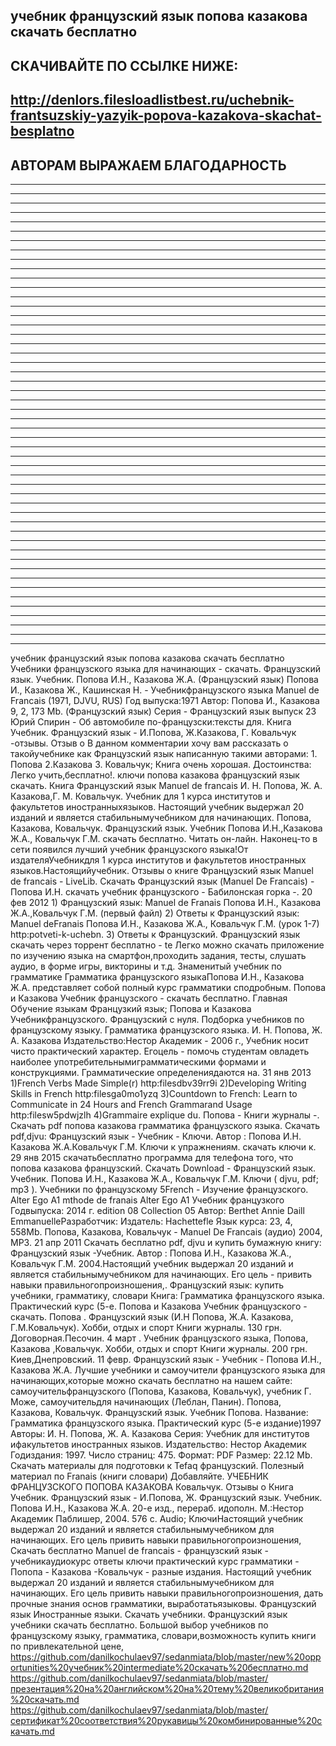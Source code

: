 учебник французский язык попова казакова скачать бесплатно
--------------------------------------------------
СКАЧИВАЙТЕ ПО ССЫЛКЕ НИЖЕ:
--------------------------------------------------
http://denlors.filesloadlistbest.ru/uchebnik-frantsuzskiy-yazyik-popova-kazakova-skachat-besplatno
--------------------------------------------------
АВТОРАМ ВЫРАЖАЕМ БЛАГОДАРНОСТЬ
--------------------------------------------------
--------------------------------------------------
--------------------------------------------------
--------------------------------------------------
--------------------------------------------------
--------------------------------------------------
--------------------------------------------------
--------------------------------------------------
--------------------------------------------------
--------------------------------------------------
--------------------------------------------------
--------------------------------------------------
--------------------------------------------------
--------------------------------------------------
--------------------------------------------------
--------------------------------------------------
--------------------------------------------------
--------------------------------------------------
--------------------------------------------------
--------------------------------------------------
--------------------------------------------------
--------------------------------------------------
--------------------------------------------------
--------------------------------------------------
--------------------------------------------------
--------------------------------------------------
--------------------------------------------------
--------------------------------------------------
--------------------------------------------------
--------------------------------------------------
--------------------------------------------------
--------------------------------------------------
--------------------------------------------------
--------------------------------------------------
--------------------------------------------------
--------------------------------------------------
--------------------------------------------------
--------------------------------------------------
--------------------------------------------------
--------------------------------------------------
--------------------------------------------------
--------------------------------------------------
--------------------------------------------------
--------------------------------------------------
--------------------------------------------------
--------------------------------------------------
--------------------------------------------------
--------------------------------------------------
--------------------------------------------------
--------------------------------------------------
--------------------------------------------------
учебник французский язык попова казакова скачать бесплатно Учебники французского языка для начинающих - скачать. Французский язык. Учебник. Попова И.Н., Казакова Ж.А. (Французский язык) Попова И., Казакова Ж., Кашинская Н. - Учебникфранцузского языка  Manuel de Francais (1971, DJVU, RUS) Год выпуска:1971 Автор: Попова И., Казакова 9, 2, 173 Mb. (Французский язык) Серия - Французский язык выпуск 23 Юрий Спирин - Об автомобиле по-французски:тексты для. Книга Учебник. Французский язык - И.Попова, Ж.Казакова, Г. Ковальчук -отзывы. Отзыв о  В данном комментарии хочу вам рассказать о такойучебнике как Французский язык написанную такими авторами: 1. Попова 2.Казакова 3. Ковальчук; Книга очень хорошая.  Достоинства: Легко учить,бесплатно!. ключи попова казакова французский язык скачать. Книга Французский язык  Manuel de francais И. Н. Попова, Ж. А. Казакова,Г. М. Ковальчук. Учебник для 1 курса институтов и факультетов иностранныхязыков. Настоящий учебник выдержал 20 изданий и является стабильнымучебником для начинающих. Попова, Казакова, Ковальчук. Французский язык. Учебник Попова И.Н.,Казакова Ж.А., Ковальчук Г.М. скачать бесплатно. Читать он-лайн. Наконец-то в сети появился лучший учебник французского языка!От издателяУчебникдля 1 курса институтов и факультетов иностранных языков.Настоящийучебник. Отзывы о книге Французский язык  Manuel de francais - LiveLib. Скачать Французский язык (Manuel De Francais) - Попова И.Н. скачать учебник французского - Бабилонская горка -. 20 фев 2012  1) Французский язык: Manuel de Franais Попова И.Н., Казакова Ж.А.,Ковальчук Г.М. (первый файл) 2) Ответы к Французский язык: Manuel deFranais Попова И.Н., Казакова Ж.А., Ковальчук Г.М. (урок 1-7) http:potveti-k-uchebn. 3) Ответы к Французский. Французский язык скачать через торрент бесплатно - te
Легко можно скачать приложение по изучению языка на смартфон,проходить задания, тесты, слушать аудио, в форме игры, викторины и т.д. Знаменитый учебник по грамматике Грамматика французского языкаПопова И.Н., Казакова Ж.А. представляет собой полный курс грамматики сподробным. Попова и Казакова Учебник французского - скачать бесплатно. Главная Обучение языкам Французкий язык; Попова и Казакова Учебникфранцузского. Французский с нуля. Подборка учебников по французскому языку. Грамматика французского языка. И. Н. Попова, Ж. А. Казакова Издательство:Нестор Академик - 2006 г., Учебник носит чисто практический характер. Егоцель - помочь студентам овладеть наиболее употребительнымиграмматическими формами и конструкциями. Грамматические определениядаются на. 31 янв 2013  1)French Verbs Made Simple(r) http:filesdbv39rr9i 2)Developing Writing Skills in French http:filesga0mo1yzq 3)Countdown to French: Learn to Communicate in 24 Hours and French Grammarand Usage http:filesw5pdwjzlh 4)Grammaire explique du. Попова - Книги  журналы -. Скачать pdf попова казакова грамматика французского языка. Скачать pdf,djvu: Французский язык - Учебник - Ключи. Автор : Попова И.Н. Казакова Ж.А.Ковальчук Г.М. Ключи к упражнениям. скачать ключи к. 29 янв 2015 скачатьбесплатно программа для телефона того, что попова казакова французский. Скачать  Download - Французский язык. Учебник. Попова И.Н., Казакова Ж.А., Ковальчук Г.М.  Ключи ( djvu, pdf; mp3 ). Учебники по французскому  5French - Изучение французского. Alter Ego A1 mthode de franais  Alter Ego A1 Учебник французкого Годвыпуска: 2014 г. edition 08 Collection 05 Автор: Berthet Annie Daill EmmanuelleРазработчик:  Издатель: Hachettefle Язык курса: 23, 4, 558Mb. Попова, Казакова, Ковальчук - Manuel De Francais (аудио) 2004, MP3. 21 апр 2011  Скачать бесплатно pdf, djvu и купить бумажную книгу: Французский язык -Учебник. Автор : Попова И.Н., Казакова Ж.А., Ковальчук Г.М. 2004.Настоящий учебник выдержал 20 изданий и является стабильнымучебником для начинающих. Его цель - привить навыки правильногопроизношения,. Французский язык: купить учебники, грамматику, словари
Книга: Грамматика французского языка. Практический курс (5-е. Попова и Казакова Учебник французского - скачать. Попова .  Французский язык (И.Н Попова, Ж.А. Казакова, Г.М.Ковальчук). Хобби, отдых и спорт  Книги  журналы. 130 грн. Договорная.Песочин. 4 март . Учебник французского языка, Попова, Казакова ,Ковальчук. Хобби, отдых и спорт  Книги  журналы. 200 грн. Киев,Днепровский. 11 февр. Французский язык - Учебник - Попова И.Н., Казакова Ж.А. Лучшие учебники и самоучители французского языка для начинающих,которые можно скачать бесплатно на нашем сайте: самоучительфранцузского (Попова, Казакова, Ковальчук), учебник Г. Може, самоучительдля начинающих (Леблан, Панин). Попова, Казакова, Ковальчук. Французский язык. Учебник Попова. Название: Грамматика французского языка. Практический курс (5-е издание)1997 Авторы: И. Н. Попова, Ж. А. Казакова Серия: Учебник для институтов ифакультетов иностранных языков. Издательство: Нестор Академик Годиздания: 1997. Число страниц: 475. Формат: PDF Размер: 22.12 Mb. Скачать материалы для подготовки к Tefaq французский. Полезный материал по Franais (книги  словари) Добавляйте. УЧЕБНИК ФРАНЦУЗСКОГО ПОПОВА КАЗАКОВА Ковальчук. Отзывы о Книга Учебник. Французский язык - И.Попова, Ж. Французский язык. Учебник. Попова И.Н., Казакова Ж.А. 20-е изд., перераб. идополн.  М.:Нестор Академик Паблишер, 2004.  576 с.  Audio;  КлючиНастоящий учебник выдержал 20 изданий и является стабильнымучебником для начинающих. Его цель  привить навыки правильногопроизношения,
Скачать бесплатно Manuel de francais - французский язык - учебникаудиокурс ответы ключи практический курс грамматики - Попопа - Казакова -Ковальчук - разные издания. Настоящий учебник выдержал 20 изданий и является стабильнымучебником для начинающих. Его цель  привить навыки правильногопроизношения, дать прочные знания основ грамматики, выработатьязыковы. Французский язык  Иностранные языки. Скачать учебники. Французский язык учебники скачать бесплатно. Большой выбор учебников по французскому языку, грамматика, словари,возможность купить книги по привлекательной цене,
https://github.com/danilkochulaev97/sedanmiata/blob/master/new%20opportunities%20учебник%20intermediate%20скачать%20бесплатно.md
https://github.com/danilkochulaev97/sedanmiata/blob/master/презентация%20на%20английском%20на%20тему%20великобритания%20скачать.md
https://github.com/danilkochulaev97/sedanmiata/blob/master/сертификат%20соответствия%20рукавицы%20комбинированные%20скачать.md